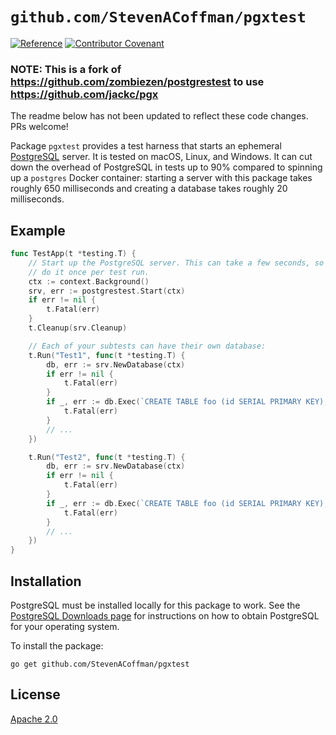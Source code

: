 # `github.com/StevenACoffman/pgxtest`

[![Reference](https://pkg.go.dev/badge/github.com/StevenACoffman/pgxtest?tab=doc)](https://pkg.go.dev/github.com/StevenACoffman/pgxtest?tab=doc)
[![Contributor Covenant](https://img.shields.io/badge/Contributor%20Covenant-v2.0%20adopted-ff69b4.svg)](CODE_OF_CONDUCT.md)

### NOTE: This is a fork of https://github.com/zombiezen/postgrestest to use https://github.com/jackc/pgx

The readme below has not been updated to reflect these code changes. PRs welcome!

Package `pgxtest` provides a test harness that starts an ephemeral
[PostgreSQL][] server. It is tested on macOS, Linux, and Windows. It can cut
down the overhead of PostgreSQL in tests up to 90% compared to spinning up a
`postgres` Docker container: starting a server with this package takes
roughly 650 milliseconds and creating a database takes roughly 20 milliseconds.

[PostgreSQL]: https://www.postgresql.org/

## Example

```go
func TestApp(t *testing.T) {
	// Start up the PostgreSQL server. This can take a few seconds, so better to
	// do it once per test run.
	ctx := context.Background()
	srv, err := postgrestest.Start(ctx)
	if err != nil {
		t.Fatal(err)
	}
	t.Cleanup(srv.Cleanup)

	// Each of your subtests can have their own database:
	t.Run("Test1", func(t *testing.T) {
		db, err := srv.NewDatabase(ctx)
		if err != nil {
			t.Fatal(err)
		}
		if _, err := db.Exec(`CREATE TABLE foo (id SERIAL PRIMARY KEY);`); err != nil {
			t.Fatal(err)
		}
		// ...
	})

	t.Run("Test2", func(t *testing.T) {
		db, err := srv.NewDatabase(ctx)
		if err != nil {
			t.Fatal(err)
		}
		if _, err := db.Exec(`CREATE TABLE foo (id SERIAL PRIMARY KEY);`); err != nil {
			t.Fatal(err)
		}
		// ...
	})
}
```

## Installation

PostgreSQL must be installed locally for this package to work. See the
[PostgreSQL Downloads page][] for instructions on how to obtain PostgreSQL for
your operating system.

To install the package:

```
go get github.com/StevenACoffman/pgxtest
```

[PostgreSQL Downloads page]: https://www.postgresql.org/download/

## License

[Apache 2.0](LICENSE)
